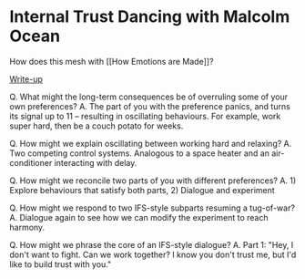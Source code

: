 # Internal Trust Dancing with Malcolm Ocean
How does this mesh with [[How Emotions are Made]]?

[Write-up](https://docs.google.com/document/d/1MrGei1AioJ5Mzdzrv0cI9ISPogMvDiYc1fJKJGMOXuw/edit?ts=60f4e878#heading=h.idwewderhjgw)

Q. What might the long-term consequences be of overruling some of your own preferences?
A. The part of you with the preference panics, and turns its signal up to 11 – resulting in oscillating behaviours. For example, work super hard, then be a couch potato for weeks.

Q. How might we explain oscillating between working hard and relaxing?
A. Two competing control systems. Analogous to a space heater and an air-conditioner interacting with delay.

Q. How might we reconcile two parts of you with different preferences?
A. 1) Explore behaviours that satisfy both parts, 2) Dialogue and experiment

Q. How might we respond to two IFS-style subparts resuming a tug-of-war?
A. Dialogue again to see how we can modify the experiment to reach harmony.

Q. How might we phrase the core of an IFS-style dialogue?
A. Part 1: "Hey, I don't want to fight. Can we work together? I know you don't trust me, but I'd like to build trust with you."

<!-- {BearID:E0D03E2D-A63D-41EC-8408-32B0F099CE72-33405-000058B091F5322E} -->
